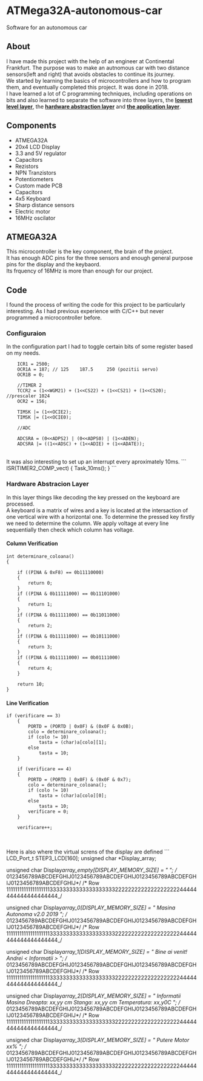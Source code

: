 # ATMega32A-autonomous-car

Software for an autonomous car

## About

I have made this project with the help of an engineer at Continental Frankfurt. The purpose was to make an autnomous car with two distance sensors(left and right) that avoids obstacles to continue its journey.
<br>
We started by learning the basics of microcontrollers and how to program them, and eventually completed this project. It was done in 2018.
<br>
I have learned a lot of C programming techniques, including operations on bits and also learned to separate the software into three layers, the [**lowest level layer**](Basic_SFWT/Basic_SFWT_Main.c), the [**hardware abstraction layer**](HAL/HAL_Main.c) and [**the application layer**](Aplicatie/Aplicatie_Main.c).

## Components

<ul>
    <li>ATMEGA32A</li>
    <li>20x4 LCD Display</li>
    <li>3.3 and 5V regulator</li>
    <li>Capacitors</li>
    <li>Rezistors</li>
    <li>NPN Tranzistors</li>
    <li>Potentiometers</li>
    <li>Custom made PCB</li>
    <li>Capacitors</li>
    <li>4x5 Keyboard</li>
    <li>Sharp distance sensors</li>
    <li>Electric motor</li>
    <li>16MHz oscilator</li>
</ul>

## ATMEGA32A

This microcontroller is the key component, the brain of the project.
<br>
It has enough ADC pins for the three sensors and enough general purpose pins for the display and the keybaord.
<br>
Its frquency of 16MHz is more than enough for our project.

## Code

I found the process of writing the code for this project to be particularly interesting. As I had previous experience with C/C++ but never programmed a microcontroller before.
<br>

### Configuraion

In the configuration part I had to toggle certain bits of some register based on my needs.

```
    ICR1 = 2500;
	OCR1A = 187; // 125    187.5     250 (pozitii servo)
	OCR1B = 0;

	//TIMER 2
	TCCR2 = (1<<WGM21) + (1<<CS22) + (1<<CS21) + (1<<CS20); //prescaler 1024
	OCR2 = 156;

	TIMSK |= (1<<OCIE2);
	TIMSK |= (1<<OCIE0);

	//ADC

	ADCSRA = (0<<ADPS2) | (0<<ADPS0) | (1<<ADEN);
	ADCSRA |= ((1<<ADSC) + (1<<ADIE) + (1<<ADATE));
```

<br>
It was also interesting to set up an interrupt every aproximately 10ms.
```
ISR(TIMER2_COMP_vect)
{
    Task_10ms();
}
 ```

### Hardware Abstracion Layer

In this layer things like decoding the key pressed on the keyboard are processed.
<br>
A keyboard is a matrix of wires and a key is located at the intersaction of one vertical wire with a horizontal one. To determine the pressed key firstly we need to determine the column. We apply voltage at every line sequentially then check which column has voltage.

#### Column Verification

```
int determinare_coloana()
{

	if ((PINA & 0xF8) == 0b11110000)
	{
		return 0;
	}
	if ((PINA & 0b11111000) == 0b11101000)
	{
		return 1;
	}
	if ((PINA & 0b11111000) == 0b11011000)
	{
		return 2;
	}
	if ((PINA & 0b11111000) == 0b10111000)
	{
		return 3;
	}
	if ((PINA & 0b11111000) == 0b01111000)
	{
		return 4;
	}

	return 10;
}
```

#### Line Verification

```
if (verificare == 3)
	{
		PORTD = (PORTD | 0x0F) & (0x0F & 0x0B);
		colo = determinare_coloana();
		if (colo != 10)
			tasta = (char)a[colo][1];
		else
			tasta = 10;
	}

	if (verificare == 4)
	{
		PORTD = (PORTD | 0x0F) & (0x0F & 0x7);
		colo = determinare_coloana();
		if (colo != 10)
			tasta = (char)a[colo][0];
		else
			tasta = 10;
		verificare = 0;
	}

	verificare++;
```

<br>
<br>
Here is also where the virtual screns of the display are defined
```
LCD_Port_t STEP3_LCD[160];
unsigned char *Display_array;

unsigned char Display*array_empty[DISPLAY_MEMORY_SIZE] = " ";
/* 0123456789ABCDEFGHIJ0123456789ABCDEFGHIJ0123456789ABCDEFGHIJ0123456789ABCDEFGHIJ*/
/* Row 11111111111111111111333333333333333333332222222222222222222244444444444444444444\_/

unsigned char Display*array_0[DISPLAY_MEMORY_SIZE] = " Masina Autonoma v2.0 2019 ";
/* 0123456789ABCDEFGHIJ0123456789ABCDEFGHIJ0123456789ABCDEFGHIJ0123456789ABCDEFGHIJ*/
/* Row 11111111111111111111333333333333333333332222222222222222222244444444444444444444\_/

unsigned char Display*array_1[DISPLAY_MEMORY_SIZE] = " Bine ai venit! Andrei < Informatii > ";
/* 0123456789ABCDEFGHIJ0123456789ABCDEFGHIJ0123456789ABCDEFGHIJ0123456789ABCDEFGHIJ*/
/* Row 11111111111111111111333333333333333333332222222222222222222244444444444444444444\_/

unsigned char Display*array_2[DISPLAY_MEMORY_SIZE] = " Informatii Masina Dreapta: xx,yy cm Stanga: xx,yy cm Temperatura: xx,y0C ";
/* 0123456789ABCDEFGHIJ0123456789ABCDEFGHIJ0123456789ABCDEFGHIJ0123456789ABCDEFGHIJ*/
/* Row 11111111111111111111333333333333333333332222222222222222222244444444444444444444\_/

unsigned char Display*array_3[DISPLAY_MEMORY_SIZE] = " Putere Motor xx% ";
/* 0123456789ABCDEFGHIJ0123456789ABCDEFGHIJ0123456789ABCDEFGHIJ0123456789ABCDEFGHIJ*/
/* Row 11111111111111111111333333333333333333332222222222222222222244444444444444444444\_/

```

```
